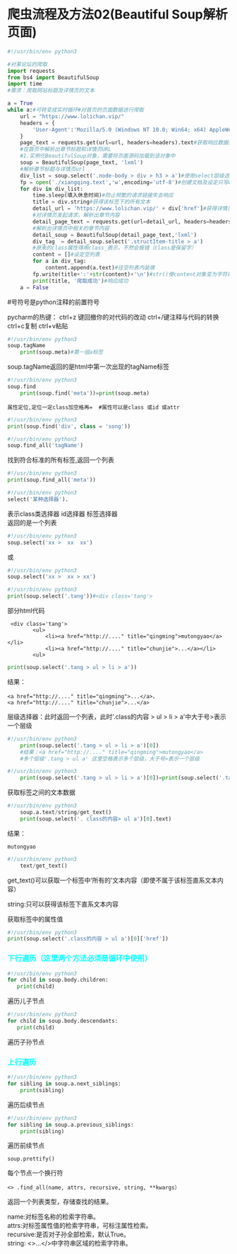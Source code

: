 # 爬虫流程及方法02(Beautiful Soup解析页面)


```python
#!/usr/bin/env python3

#对某论坛的爬取
import requests
from bs4 import BeautifulSoup
import time
#需求：爬取网站标题及详情页的文本

a = True
while a:#可转变成实时循环#对首页的页面数据进行爬取
    url = "https://www.lolichan.vip/"
    headers = {
        'User-Agent':'Mozilla/5.0 (Windows NT 10.0; Win64; x64) AppleWebKit/537.36 (KHTML, like Gecko) Chrome/80.0.3987.122 Safari/537.36'
    }
    page_text = requests.get(url=url, headers=headers).text#获取响应数据得加text，不然获取的是响应对象
    #在首页中解析出章节标题和详情页URL
    #1.实例化BeautifulSoup对象，需要将页面源码加载到该对象中
    soup = BeautifulSoup(page_text, 'lxml')
    #解析章节标题与详情页url
    div_list = soup.select('.node-body > div > h3 > a')#使用select层级选择器
    fp = open('./xiangqing.text','w',encoding='utf-8')#创建文档及设定只写w和编码utf-8
    for div in div_list:
        time.sleep(填入休息时间)#防止频繁的请求链接失去响应
        title = div.string#获得该标签下的所有文本
        detail_url = 'https://www.lolichan.vip/' + div['href']#获得详情页的url
        #对详情页发起请求，解析出章节内容
        detail_page_text = requests.get(url=detail_url, headers=headers).text
        #解析出详情页中相关的章节内容
        detail_soup = BeautifulSoup(detail_page_text,'lxml')
        div_tag  = detail_soup.select('.structItem-title > a')
        #原来的class属性得用class_表示，不然会报错（class是保留字）
        content = []#设定空列表
        for a in div_tag:
            content.append(a.text)#往空列表内装填
        fp.write(title+':'+str(content)+'\n')#str()使content对象变为字符串形式
        print(title, '爬取成功')#响应成功
    a = False
```

#号符号是python注释的前置符号

pycharm的热键：
            ctrl+z 键回撤你的对代码的改动  ctrl+/键注释与代码的转换 
            ctrl+c复制 ctrl+v粘贴 


```python
#!/usr/bin/env python3
soup.tagName
    print(soup.meta)#第一组a标签 
```
soup.tagName返回的是html中第一次出现的tagName标签


```python
#!/usr/bin/env python3
soup.find
    print(soup.find('meta'))=print(soup.meta)
```
    属性定位,定位一定class加空格再=  #属性可以是class 或id 或attr


```python
#!/usr/bin/env python3
print(soup.find('div', class = 'song'))
```

```python
#!/usr/bin/env python3
soup.find_all('tagName')
```
找到符合标准的所有标签,返回一个列表

```python
#!/usr/bin/env python3
print(soup.find_all('meta'))
```
```python
#!/usr/bin/env python3
select('某种选择器').
```  
表示class类选择器  id选择器  标签选择器  
返回的是一个列表
```python
#!/usr/bin/env python3
soup.select('xx >  xx  xx')
```
或
```python
#!/usr/bin/env python3
soup.select('xx >  xx > xx')
```

```python
#!/usr/bin/env python3
print(soup.select('.tang'))#<div class='tang'>
```
部分html代码
```
 <div class='tang'>
        <ul>
            <li><a href="http://...." title="qingming">mutongyao</a></li>
            <li><a href="http://...." title="chunjie">...</a></li>
        <ul>
```
```python
print(soup.select('.tang > ul > li > a'))
```
结果：
```
<a href="http://...." title="qingming">...</a>，
<a href="http://...." title="chunjie">...</a>
```

层级选择器：此时返回一个列表，此时'.class的内容 > ul > li > a'中大于号>表示一个层级

```python
#!/usr/bin/env python3
    print(soup.select('.tang > ul > li > a')[0])
    #结果：<a href="http://...." title="qingming">mutongyao</a>
    #多个层级'.tang > ul a' 这里空格表示多个层级，大于号>表示一个层级
```

```python
#!/usr/bin/env python3
    print(soup.select('.tang > ul > li > a')[0])=print(soup.select('.tang > ul a')[0])
```

获取标签之间的文本数据

```python
#!/usr/bin/env python3
    soup.a.text/string/get_text()
    print(soup.select('. class的内容> ul a')[0].text)
```

结果：
```
mutongyao
```

```python
#!/usr/bin/env python3
    text/get_text()
```

get_text()可以获取一个标签中‘所有的’文本内容（即使不属于该标签直系文本内容）

string:只可以获得该标签下直系文本内容

获取标签中的属性值

```python
#!/usr/bin/env python3
print(soup.select('.class的内容 > ul a')[0]['href'])
```

### <font color=cyan>下行遍历（这里两个方法必须是循环中使用）</font>

```python
#!/usr/bin/env python3
for child in soup.body.children:
   print(child)
```

遍历儿子节点

```python
#!/usr/bin/env python3
for child in soup.body.descendants:
   print(child)
```

遍历子孙节点

### <font color=cyan>上行遍历</font>

```python
#!/usr/bin/env python3
for sibling in soup.a.next_siblings:
    print(sibling)
```

遍历后续节点

```python
#!/usr/bin/env python3
for sibling in soup.a.previous_siblings:
    print(sibling)
```

遍历前续节点

```
soup.prettify()
```

每个节点一个换行符

```
<> .find_all(name, attrs, recursive, string, **kwargs）
```
返回一个列表类型，存储查找的结果。  

name:对标签名称的检索字符串。  
attrs:对标签属性值的检索字符串，可标注属性检索。  
recursive:是否对子孙全部检索，默认True。  
string: <>...</>中字符串区域的检索字符串。
